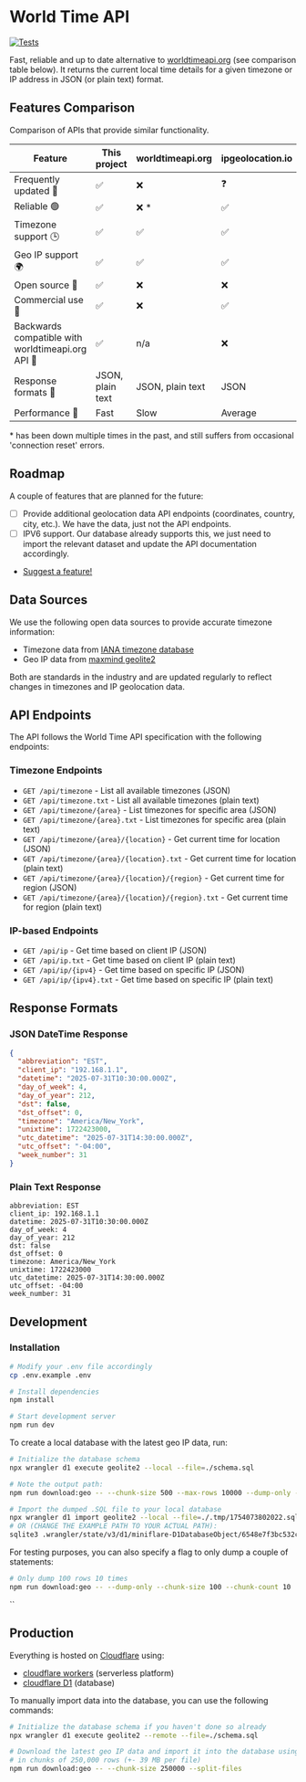 # World Time API

[![Tests](https://github.com/sleeyax/world-time-api/actions/workflows/test.yml/badge.svg)](https://github.com/sleeyax/world-time-api/actions/workflows/test.yml)

Fast, reliable and up to date alternative to [worldtimeapi.org](http://worldtimeapi.org/) (see comparison table below). It returns the current local time details for a given timezone or IP address in JSON (or plain text) format.

## Features Comparison

Comparison of APIs that provide similar functionality.

| Feature                                           | This project     | worldtimeapi.org | ipgeolocation.io |
| ------------------------------------------------- | ---------------- | ---------------- | ---------------- |
| Frequently updated 📅                             | ✅               | ❌               | ❓               |
| Reliable 🟢                                       | ✅               | ❌ \*            | ✅               |
| Timezone support 🕒                               | ✅               | ✅               | ✅               |
| Geo IP support 🌍                                 | ✅               | ✅               | ✅               |
| Open source 👐                                    | ✅               | ❌               | ❌               |
| Commercial use 💼                                 | ✅               | ❌               | ✅               |
| Backwards compatible with worldtimeapi.org API 🔄 | ✅               | n/a              | ❌               |
| Response formats 📝                               | JSON, plain text | JSON, plain text | JSON             |
| Performance 🚀                                    | Fast             | Slow             | Average          |

\* has been down multiple times in the past, and still suffers from occasional 'connection reset' errors.

## Roadmap

A couple of features that are planned for the future:

- [ ] Provide additional geolocation data API endpoints (coordinates, country, city, etc.). We have the data, just not the API endpoints.
- [ ] IPV6 support. Our database already supports this, we just need to import the relevant dataset and update the API documentation accordingly.
- [Suggest a feature!](https://github.com/sleeyax/world-time-api/issues?q=sort%3Aupdated-desc+is%3Aissue+is%3Aopen)

## Data Sources

We use the following open data sources to provide accurate timezone information:

- Timezone data from [IANA timezone database](https://www.iana.org/time-zones)
- Geo IP data from [maxmind geolite2](https://dev.maxmind.com/geoip/geolite2-free-geolocation-data/)

Both are standards in the industry and are updated regularly to reflect changes in timezones and IP geolocation data.

## API Endpoints

The API follows the World Time API specification with the following endpoints:

### Timezone Endpoints

- `GET /api/timezone` - List all available timezones (JSON)
- `GET /api/timezone.txt` - List all available timezones (plain text)
- `GET /api/timezone/{area}` - List timezones for specific area (JSON)
- `GET /api/timezone/{area}.txt` - List timezones for specific area (plain text)
- `GET /api/timezone/{area}/{location}` - Get current time for location (JSON)
- `GET /api/timezone/{area}/{location}.txt` - Get current time for location (plain text)
- `GET /api/timezone/{area}/{location}/{region}` - Get current time for region (JSON)
- `GET /api/timezone/{area}/{location}/{region}.txt` - Get current time for region (plain text)

### IP-based Endpoints

- `GET /api/ip` - Get time based on client IP (JSON)
- `GET /api/ip.txt` - Get time based on client IP (plain text)
- `GET /api/ip/{ipv4}` - Get time based on specific IP (JSON)
- `GET /api/ip/{ipv4}.txt` - Get time based on specific IP (plain text)

## Response Formats

### JSON DateTime Response

```json
{
  "abbreviation": "EST",
  "client_ip": "192.168.1.1",
  "datetime": "2025-07-31T10:30:00.000Z",
  "day_of_week": 4,
  "day_of_year": 212,
  "dst": false,
  "dst_offset": 0,
  "timezone": "America/New_York",
  "unixtime": 1722423000,
  "utc_datetime": "2025-07-31T14:30:00.000Z",
  "utc_offset": "-04:00",
  "week_number": 31
}
```

### Plain Text Response

```
abbreviation: EST
client_ip: 192.168.1.1
datetime: 2025-07-31T10:30:00.000Z
day_of_week: 4
day_of_year: 212
dst: false
dst_offset: 0
timezone: America/New_York
unixtime: 1722423000
utc_datetime: 2025-07-31T14:30:00.000Z
utc_offset: -04:00
week_number: 31
```

## Development

### Installation

```bash
# Modify your .env file accordingly
cp .env.example .env

# Install dependencies
npm install

# Start development server
npm run dev
```

To create a local database with the latest geo IP data, run:

```bash
# Initialize the database schema
npx wrangler d1 execute geolite2 --local --file=./schema.sql

# Note the output path:
npm run download:geo -- --chunk-size 500 --max-rows 10000 --dump-only --add-transaction --optimize-writes

# Import the dumped .SQL file to your local database
npx wrangler d1 import geolite2 --local --file=./.tmp/1754073802022.sql
# OR (CHANGE THE EXAMPLE PATH TO YOUR ACTUAL PATH):
sqlite3 .wrangler/state/v3/d1/miniflare-D1DatabaseObject/6548e7f3bc532c7cd454dcbd6dd89f52914826489289e023ef76de4fb5bd7843.sqlite < .tmp/1754073802022.sql
```

For testing purposes, you can also specify a flag to only dump a couple of statements:

```bash
# Only dump 100 rows 10 times
npm run download:geo -- --dump-only --chunk-size 100 --chunk-count 10
```

``

## Production

Everything is hosted on [Cloudflare](https://www.cloudflare.com/) using:

- [cloudflare workers](https://developers.cloudflare.com/workers/) (serverless platform)
- [cloudflare D1](https://developers.cloudflare.com/d1/) (database)

To manually import data into the database, you can use the following commands:

```bash
# Initialize the database schema if you haven't done so already
npx wrangler d1 execute geolite2 --remote --file=./schema.sql

# Download the latest geo IP data and import it into the database using the cloudflare API,
# in chunks of 250,000 rows (+- 39 MB per file)
npm run download:geo -- --chunk-size 250000 --split-files
```

